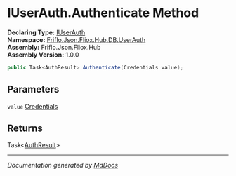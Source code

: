 ﻿<!--  
  <auto-generated>   
    The contents of this file were generated by a tool.  
    Changes to this file may be list if the file is regenerated  
  </auto-generated>   
-->

# IUserAuth.Authenticate Method

**Declaring Type:** [IUserAuth](../index.md)  
**Namespace:** [Friflo.Json.Fliox.Hub.DB.UserAuth](../../index.md)  
**Assembly:** Friflo.Json.Fliox.Hub  
**Assembly Version:** 1.0.0

```csharp
public Task<AuthResult> Authenticate(Credentials value);
```

## Parameters

`value`  [Credentials](../../Credentials/index.md)

## Returns

Task\<[AuthResult](../../AuthResult/index.md)\>

___

*Documentation generated by [MdDocs](https://github.com/ap0llo/mddocs)*
